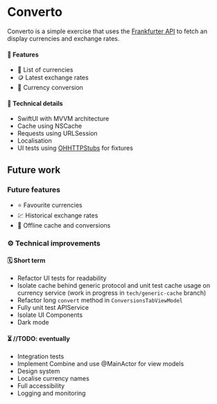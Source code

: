 
# Converto

Converto is a simple exercise that uses the [Frankfurter API](https://www.frankfurter.app/docs/) to fetch an display currencies and exchange rates.


#### 🚀  Features

- 📝 List of currencies
- 🪙 Latest exchange rates
- 💱 Currency conversion


#### 🧱 Technical details

- SwiftUI with MVVM architecture
- Cache using NSCache 
- Requests using URLSession
- Localisation
- UI tests using [OHHTTPStubs](https://github.com/AliSoftware/OHHTTPStubs/) for fixtures
## Future work

### Future features
- ⭐️ Favourite currencies
- 💹 Historical exchange rates
- 📲 Offline cache and conversions

### ⚙️ Technical improvements
#### 🗓️ Short term
- Refactor UI tests for readability
- Isolate cache behind generic protocol and unit test cache usage on currency service (work in progress in `tech/generic-cache` branch)
- Refactor long `convert` method in `ConversionsTabViewModel`
- Fully unit test APIService
- Isolate UI Components
- Dark mode

#### ⏳ //TODO: eventually
- Integration tests
- Implement Combine and use @MainActor for view models
- Design system
- Localise currency names
- Full accessibility
- Logging and monitoring
